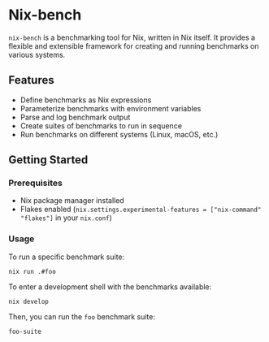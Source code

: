# Nix-bench

`nix-bench` is a benchmarking tool for Nix, written in Nix itself. It provides a flexible and extensible framework for creating and running benchmarks on various systems.

## Features

- Define benchmarks as Nix expressions
- Parameterize benchmarks with environment variables
- Parse and log benchmark output
- Create suites of benchmarks to run in sequence
- Run benchmarks on different systems (Linux, macOS, etc.)

## Getting Started

### Prerequisites

- Nix package manager installed
- Flakes enabled (`nix.settings.experimental-features = ["nix-command" "flakes"]` in your `nix.conf`)

### Usage

To run a specific benchmark suite:

```
nix run .#foo
```

To enter a development shell with the benchmarks available:

```
nix develop
```

Then, you can run the `foo` benchmark suite:

```
foo-suite
```
